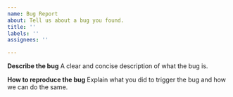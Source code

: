 ```yaml
---
name: Bug Report
about: Tell us about a bug you found.
title: ''
labels: ''
assignees: ''

---
```



**Describe the bug**
A clear and concise description of what the bug is.

**How to reproduce the bug**
Explain what you did to trigger the bug and how we can do the same.
